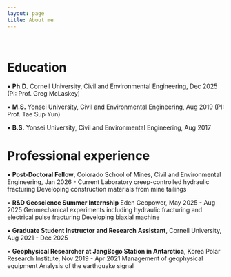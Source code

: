 ```yaml
---
layout: page
title: About me 
---
```


<br/>


# Education
•	**Ph.D.** Cornell University, Civil and Environmental Engineering, Dec 2025 (PI: Prof. Greg McLaskey)

•	**M.S.** Yonsei University, Civil and Environmental Engineering, Aug 2019 (PI: Prof. Tae Sup Yun)

•	**B.S.** Yonsei University, Civil and Environmental Engineering, Aug 2017


# Professional experience
•	**Post-Doctoral Fellow**, Colorado School of Mines, Civil and Environmental Engineering, Jan 2026 - Current
	Laboratory creep-controlled hydraulic fracturing
	Developing construction materials from mine tailings

•	**R&D Geoscience Summer Internship** Eden Geopower, May 2025 - Aug 2025
	Geomechanical experiments including hydraulic fracturing and electrical pulse fracturing
	Developing biaxial machine

•	**Graduate Student Instructor and Research Assistant**, Cornell University, Aug 2021 - Dec 2025

•	**Geophysical Researcher at JangBogo Station in Antarctica**, Korea Polar Research Institute, Nov 2019 - Apr 2021
	Management of geophysical equipment
	Analysis of the earthquake signal
